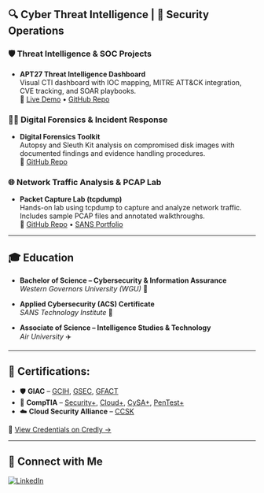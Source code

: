 ## 🔍 Cyber Threat Intelligence | 🔐 Security Operations

###  🛡️ Threat Intelligence & SOC Projects

- **APT27 Threat Intelligence Dashboard**  
  Visual CTI dashboard with IOC mapping, MITRE ATT&CK integration, CVE tracking, and SOAR playbooks.  
  🔗 [Live Demo](https://threat-intel-view-cyb3rtim.replit.app) • [GitHub Repo](https://github.com/Cyb3rTim/APT27-Threat-Intel-Dashboard)


### 🕵🏽 Digital Forensics & Incident Response
- **Digital Forensics Toolkit**  
  Autopsy and Sleuth Kit analysis on compromised disk images with documented findings and evidence handling procedures.  
  🔗 [GitHub Repo](https://github.com/Cyb3rTim/Digital-Forensics)


### 🌐 Network Traffic Analysis & PCAP Lab
- **Packet Capture Lab (tcpdump)**  
  Hands-on lab using tcpdump to capture and analyze network traffic. Includes sample PCAP files and annotated walkthroughs.  
  🔗 [GitHub Repo](https://github.com/Cyb3rTim/tcpdumpLab) • [SANS Portfolio](https://canvas.sans.edu/eportfolios/343)

---

## 🎓 Education

- **Bachelor of Science – Cybersecurity & Information Assurance**  
  *Western Governors University (WGU)* 🦉

- **Applied Cybersecurity (ACS) Certificate**  
  *SANS Technology Institute* 🐺

- **Associate of Science – Intelligence Studies & Technology**  
  *Air University* ✈️

---

## 📄 Certifications:

- 🛡️ **GIAC** – [GCIH](https://www.credly.com/badges/c074cd14-25ca-4bb0-9fc1-95136e47df55/public_url), [GSEC](https://www.credly.com/badges/d73efcca-989c-4d49-8c15-c92e48dee70d/public_url), [GFACT](https://www.credly.com/badges/4d38fbd2-7fa2-4e68-a0e6-11e0c9fd4dee/public_url)
- 🔐 **CompTIA** – [Security+](https://www.credly.com/badges/518fcd86-3d12-4f82-b2bd-83adbf7f5f09/public_url), [Cloud+](https://www.credly.com/badges/fdce490b-c64b-4ada-a64c-020a77d3f18e/public_url), [CySA+](https://www.credly.com/badges/e86a1350-11e2-4ede-b258-bee7f6c2d745/public_url), [PenTest+](https://www.credly.com/badges/706e1bd6-124c-415e-9bf0-89521e649122/public_url)
- ☁️ **Cloud Security Alliance** – [CCSK](https://www.credly.com/badges/636ab74d-5f7b-49fb-b8ee-2d80a7b70fb4/public_url)

🧾 [View Credentials on Credly →](https://www.credly.com/users/timothy-terrance)


---
 
## 🤳 Connect with Me

[![LinkedIn](https://img.shields.io/badge/LinkedIn-blue?style=flat&logo=linkedin&logoColor=white)](https://www.linkedin.com/in/timjterrance)
